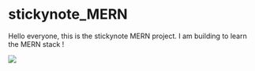 # stickynote_MERN

Hello everyone, this is the stickynote MERN project.
I am building to learn the MERN stack !
<br>


![](https://imgur.com/iRzFi3F)
